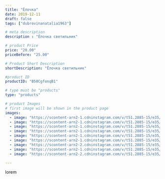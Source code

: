 ```yaml
---
title: "Ёлочка"
date: 2019-12-11
draft: false
tags: ["dubrovinanatalia1963"]

# meta description
description : "Ёлочка светильник"

# product Price
price: "20.00"
priceBefore: "25.00"

# Product Short Description
shortDescription: "Ёлочка светильник"

#product ID
productID: "B58CgfonqB1"

# type must be "products"
type: "products"

# product Images
# first image will be shown in the product page
images:
  - image: "https://scontent-arn2-1.cdninstagram.com/v/t51.2885-15/e35/72305163_173535967092151_8874090905295928848_n.jpg?_nc_ht=scontent-arn2-1.cdninstagram.com&_nc_cat=107&_nc_ohc=kFZul_ws5NIAX81LkSF&se=7&tp=1&oh=63853f01a2583d7aa3b507d11fdb4665&oe=605D97F4&ig_cache_key=MjE5NjY0MTc0NTE3Nzc3NTg1MQ%3D%3D.2"
  - image: "https://scontent-arn2-1.cdninstagram.com/v/t51.2885-15/e35/76887918_436401793718390_1067317154106744138_n.jpg?_nc_ht=scontent-arn2-1.cdninstagram.com&_nc_cat=102&_nc_ohc=_9pHn50LONgAX9ydvpa&se=7&tp=1&oh=eb93a0ef4379d72d9d3a40dc6be62315&oe=605A45A6&ig_cache_key=MjE5NjY0MTc0NTE2MDg5NjcyMw%3D%3D.2"
  - image: "https://scontent-arn2-1.cdninstagram.com/v/t51.2885-15/e35/75448901_1833482613450450_6125522873885402605_n.jpg?_nc_ht=scontent-arn2-1.cdninstagram.com&_nc_cat=106&_nc_ohc=r--4q2hllmwAX9Wu2oL&se=7&tp=1&oh=0490f0704071164720e0bdb495f6f752&oe=605C1FAF&ig_cache_key=MjE5NjY0MTc0NTIwMzAzNzA4Mw%3D%3D.2"
  - image: "https://scontent-arn2-1.cdninstagram.com/v/t51.2885-15/e35/73512790_290083808575038_1241985221722054500_n.jpg?_nc_ht=scontent-arn2-1.cdninstagram.com&_nc_cat=106&_nc_ohc=2rjztBNctgsAX81_vUr&se=7&tp=1&oh=4827a8589af7905d57cbead7da447487&oe=605D927D&ig_cache_key=MjE5NjY0MTc0NTEyNzU1MzAwMQ%3D%3D.2"
  - image: "https://scontent-arn2-1.cdninstagram.com/v/t51.2885-15/e35/75564126_598643297549008_5195480060771899021_n.jpg?_nc_ht=scontent-arn2-1.cdninstagram.com&_nc_cat=104&_nc_ohc=T5gqiaxs2tMAX-r1ZK9&se=7&tp=1&oh=f15c84d63355f90631455ab1e2e90c1d&oe=605A7FB0&ig_cache_key=MjE5NjY0MTc0NTIxOTcxNzQyMg%3D%3D.2"
  - image: "https://scontent-arn2-1.cdninstagram.com/v/t51.2885-15/e35/75454117_737534050083850_1857244745687452835_n.jpg?_nc_ht=scontent-arn2-1.cdninstagram.com&_nc_cat=110&_nc_ohc=HzhiPlHd3_0AX-4_U7X&se=7&tp=1&oh=c161d8472b887a89ae8cd9645aaf6a30&oe=6059D182&ig_cache_key=MjE5NjY0MTc0NTE1MjYxMzE1NA%3D%3D.2"
  - image: "https://scontent-arn2-2.cdninstagram.com/v/t51.2885-15/e35/80117678_535378390647000_1052261414558841880_n.jpg?_nc_ht=scontent-arn2-2.cdninstagram.com&_nc_cat=100&_nc_ohc=zMZ2tO_1qMkAX8_acVO&se=7&tp=1&oh=0de0ab515cd3a64fc17db0d464f70346&oe=6059D7BA&ig_cache_key=MjE5NjY0MTc0NTE2OTQ0ODE3Nw%3D%3D.2"
  - image: "https://scontent-arn2-1.cdninstagram.com/v/t51.2885-15/e35/75200970_128529915270443_2191053887388988_n.jpg?_nc_ht=scontent-arn2-1.cdninstagram.com&_nc_cat=111&_nc_ohc=oQQ3af6kdIIAX-tYHkj&se=7&tp=1&oh=588e3a7263687ff487e1bc3fab74b9c2&oe=605B79AC&ig_cache_key=MjE5NjY0MTc0NTIxMTI3MzgxMg%3D%3D.2"
  - image: "https://scontent-arn2-2.cdninstagram.com/v/t51.2885-15/e35/79709634_150965629522304_2482336982801276701_n.jpg?_nc_ht=scontent-arn2-2.cdninstagram.com&_nc_cat=108&_nc_ohc=9STs_SJkvqIAX8n5yFc&se=7&tp=1&oh=de44b8fcc1b568c2a189aa0138407776&oe=605AA932&ig_cache_key=MjE5NjY0MTc0NTE2OTUzNDE4MA%3D%3D.2"

---
```

lorem

